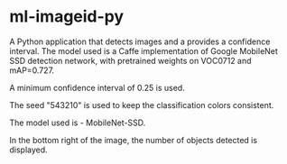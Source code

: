 # ml-imageid-py

A Python application that detects images and a provides a confidence interval. The model used is a Caffe implementation of Google MobileNet SSD detection network, with pretrained weights on VOC0712 and mAP=0.727.

A minimum confidence interval of 0.25 is used.

The seed "543210" is used to keep the classification colors consistent.

The model used is - MobileNet-SSD.

In the bottom right of the image, the number of objects detected is displayed.
